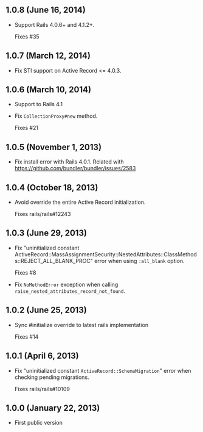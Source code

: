 ## 1.0.8 (June 16, 2014)

* Support Rails 4.0.6+ and 4.1.2+.

  Fixes #35


## 1.0.7 (March 12, 2014)

* Fix STI support on Active Record <= 4.0.3.


## 1.0.6 (March 10, 2014)

* Support to Rails 4.1

* Fix `CollectionProxy#new` method.

  Fixes #21


## 1.0.5 (November 1, 2013)

* Fix install error with Rails 4.0.1.
  Related with https://github.com/bundler/bundler/issues/2583


## 1.0.4 (October 18, 2013)

* Avoid override the entire Active Record initialization.

  Fixes rails/rails#12243


## 1.0.3 (June 29, 2013)

* Fix "uninitialized constant ActiveRecord::MassAssignmentSecurity::NestedAttributes::ClassMethods::REJECT_ALL_BLANK_PROC"
  error when using `:all_blank` option.

  Fixes #8

* Fix `NoMethodError` exception when calling `raise_nested_attributes_record_not_found`.


## 1.0.2 (June 25, 2013)

* Sync #initialize override to latest rails implementation

  Fixes #14


## 1.0.1 (April 6, 2013)

* Fix "uninitialized constant `ActiveRecord::SchemaMigration`" error
  when checking pending migrations.

  Fixes rails/rails#10109


## 1.0.0 (January 22, 2013)

* First public version
